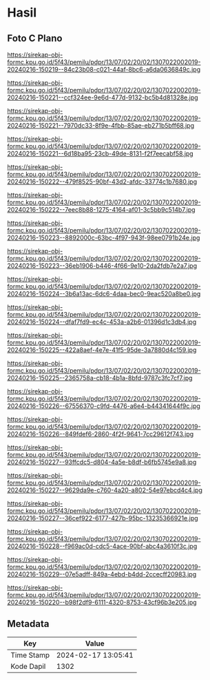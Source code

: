 # Hasil

## Foto C Plano

https://sirekap-obj-formc.kpu.go.id/5f43/pemilu/pdpr/13/07/02/20/02/1307022002019-20240216-150219--84c23b08-c021-44af-8bc6-a6da0636849c.jpg

https://sirekap-obj-formc.kpu.go.id/5f43/pemilu/pdpr/13/07/02/20/02/1307022002019-20240216-150221--ccf324ee-9e6d-477d-9132-bc5b4d81328e.jpg

https://sirekap-obj-formc.kpu.go.id/5f43/pemilu/pdpr/13/07/02/20/02/1307022002019-20240216-150221--7970dc33-8f9e-4fbb-85ae-eb271b5bff68.jpg

https://sirekap-obj-formc.kpu.go.id/5f43/pemilu/pdpr/13/07/02/20/02/1307022002019-20240216-150221--6d18ba95-23cb-49de-8131-f2f7eecabf58.jpg

https://sirekap-obj-formc.kpu.go.id/5f43/pemilu/pdpr/13/07/02/20/02/1307022002019-20240216-150222--479f8525-90bf-43d2-afdc-33774c1b7680.jpg

https://sirekap-obj-formc.kpu.go.id/5f43/pemilu/pdpr/13/07/02/20/02/1307022002019-20240216-150222--7eec8b88-1275-4164-af01-3c5bb9c514b7.jpg

https://sirekap-obj-formc.kpu.go.id/5f43/pemilu/pdpr/13/07/02/20/02/1307022002019-20240216-150223--8892000c-63bc-4f97-943f-98ee0791b24e.jpg

https://sirekap-obj-formc.kpu.go.id/5f43/pemilu/pdpr/13/07/02/20/02/1307022002019-20240216-150223--36eb1906-b446-4f66-9e10-2da2fdb7e2a7.jpg

https://sirekap-obj-formc.kpu.go.id/5f43/pemilu/pdpr/13/07/02/20/02/1307022002019-20240216-150224--3b6a13ac-6dc6-4daa-bec0-9eac520a8be0.jpg

https://sirekap-obj-formc.kpu.go.id/5f43/pemilu/pdpr/13/07/02/20/02/1307022002019-20240216-150224--dfaf7fd9-ec4c-453a-a2b6-01396d1c3db4.jpg

https://sirekap-obj-formc.kpu.go.id/5f43/pemilu/pdpr/13/07/02/20/02/1307022002019-20240216-150225--422a8aef-4e7e-41f5-95de-3a7880d4c159.jpg

https://sirekap-obj-formc.kpu.go.id/5f43/pemilu/pdpr/13/07/02/20/02/1307022002019-20240216-150225--2365758a-cb18-4b1a-8bfd-9787c3fc7cf7.jpg

https://sirekap-obj-formc.kpu.go.id/5f43/pemilu/pdpr/13/07/02/20/02/1307022002019-20240216-150226--67556370-c9fd-4476-a6e4-b44341644f9c.jpg

https://sirekap-obj-formc.kpu.go.id/5f43/pemilu/pdpr/13/07/02/20/02/1307022002019-20240216-150226--849fdef6-2860-4f2f-9641-7cc29612f743.jpg

https://sirekap-obj-formc.kpu.go.id/5f43/pemilu/pdpr/13/07/02/20/02/1307022002019-20240216-150227--93ffcdc5-d804-4a5e-b8df-b6fb5745e9a8.jpg

https://sirekap-obj-formc.kpu.go.id/5f43/pemilu/pdpr/13/07/02/20/02/1307022002019-20240216-150227--9629da9e-c760-4a20-a802-54e97ebcd4c4.jpg

https://sirekap-obj-formc.kpu.go.id/5f43/pemilu/pdpr/13/07/02/20/02/1307022002019-20240216-150227--36cef922-6177-427b-95bc-13235366921e.jpg

https://sirekap-obj-formc.kpu.go.id/5f43/pemilu/pdpr/13/07/02/20/02/1307022002019-20240216-150228--f969ac0d-cdc5-4ace-90bf-abc4a3610f3c.jpg

https://sirekap-obj-formc.kpu.go.id/5f43/pemilu/pdpr/13/07/02/20/02/1307022002019-20240216-150229--07e5adff-849a-4ebd-b4dd-2ccecff20983.jpg

https://sirekap-obj-formc.kpu.go.id/5f43/pemilu/pdpr/13/07/02/20/02/1307022002019-20240216-150220--b98f2df9-6111-4320-8753-43cf96b3e205.jpg


## Metadata

| Key        | Value               |
| ---------- | ------------------- |
| Time Stamp | 2024-02-17 13:05:41 |
| Kode Dapil | 1302                |



